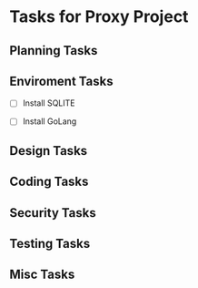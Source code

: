 # Tasks for Proxy Project

## Planning Tasks

## Enviroment Tasks
- [ ] Install SQLITE
- [ ] Install GoLang


## Design Tasks

## Coding Tasks

## Security Tasks

## Testing Tasks

## Misc Tasks

